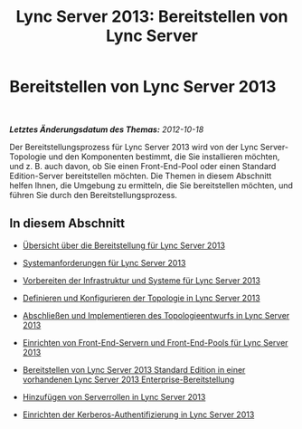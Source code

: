 ﻿---
title: 'Lync Server 2013: Bereitstellen von Lync Server'
TOCTitle: Bereitstellen von Lync Server 2013
ms:assetid: b76795a4-4e71-4c70-a5c0-d1197fa8028c
ms:mtpsurl: https://technet.microsoft.com/de-de/library/Gg412892(v=OCS.15)
ms:contentKeyID: 49295181
ms.date: 05/19/2016
mtps_version: v=OCS.15
ms.translationtype: HT
---

# Bereitstellen von Lync Server 2013

 

_**Letztes Änderungsdatum des Themas:** 2012-10-18_

Der Bereitstellungsprozess für Lync Server 2013 wird von der Lync Server-Topologie und den Komponenten bestimmt, die Sie installieren möchten, und z. B. auch davon, ob Sie einen Front-End-Pool oder einen Standard Edition-Server bereitstellen möchten. Die Themen in diesem Abschnitt helfen Ihnen, die Umgebung zu ermitteln, die Sie bereitstellen möchten, und führen Sie durch den Bereitstellungsprozess.

## In diesem Abschnitt

  - [Übersicht über die Bereitstellung für Lync Server 2013](lync-server-2013-deployment-overview.md)

  - [Systemanforderungen für Lync Server 2013](lync-server-2013-system-requirements.md)

  - [Vorbereiten der Infrastruktur und Systeme für Lync Server 2013](lync-server-2013-preparing-the-infrastructure-and-systems.md)

  - [Definieren und Konfigurieren der Topologie in Lync Server 2013](lync-server-2013-defining-and-configuring-the-topology.md)

  - [Abschließen und Implementieren des Topologieentwurfs in Lync Server 2013](lync-server-2013-finalizing-and-implementing-the-topology-design.md)

  - [Einrichten von Front-End-Servern und Front-End-Pools für Lync Server 2013](lync-server-2013-setting-up-front-end-servers-and-front-end-pools.md)

  - [Bereitstellen von Lync Server 2013 Standard Edition in einer vorhandenen Lync Server 2013 Enterprise-Bereitstellung](lync-server-2013-deploying-lync-server-2013-standard-edition-into-an-existing-lync-server-2013-enterprise.md)

  - [Hinzufügen von Serverrollen in Lync Server 2013](lync-server-2013-adding-server-roles.md)

  - [Einrichten der Kerberos-Authentifizierung in Lync Server 2013](lync-server-2013-setting-up-kerberos-authentication.md)

